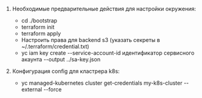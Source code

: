 1. Необходимые предварительные действия для настройки окружения:
   - cd ./bootstrap
   - terraform init
   - terraform apply
   - Настроить права для backend s3 (указать секреты в ~/.terraform/credential.txt)
   - yc iam key create --service-account-id идентификатор сервисного акаунта --output ../sa-key.json

2. Конфигурация config для кластрера k8s:
   - yc managed-kubernetes cluster get-credentials my-k8s-cluster --external --force